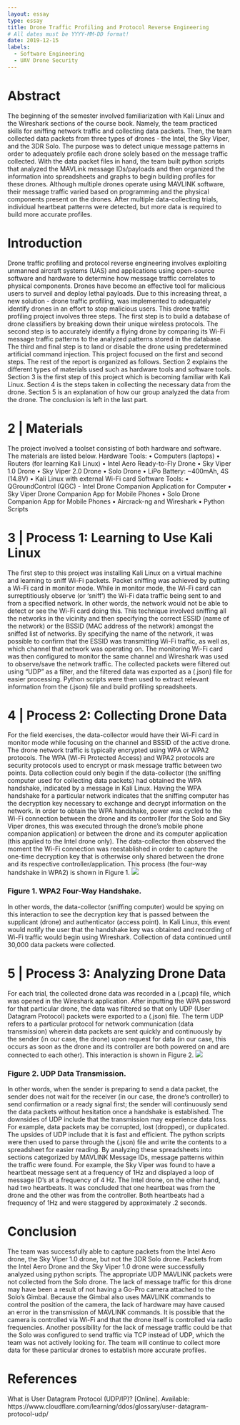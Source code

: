 ```yaml
---
layout: essay
type: essay
title: Drone Traffic Profiling and Protocol Reverse Engineering
# All dates must be YYYY-MM-DD format!
date: 2019-12-15
labels:
  - Software Engineering
  - UAV Drone Security
---
```


<h1>Abstract</h1>
	The beginning of the semester involved familiarization with Kali Linux and the Wireshark sections of the course book. Namely, the team practiced skills for sniffing network traffic and collecting data packets. Then, the team collected data packets from three types of drones - the Intel, the Sky Viper, and the 3DR Solo. The purpose was to detect unique message patterns in order to adequately profile each drone solely based on the message traffic collected. With the data packet files in hand, the team built python scripts that analyzed the MAVLink message IDs/payloads and then organized the information into spreadsheets and graphs to begin building profiles for these drones. Although multiple drones operate using MAVLINK software, their message traffic varied based on programming and the physical components present on the drones. After multiple data-collecting trials, individual heartbeat patterns were detected, but more data is required to build more accurate profiles.
  
<h1>Introduction</h1>
	Drone traffic profiling and protocol reverse engineering involves exploiting unmanned aircraft systems (UAS) and applications using open-source software and hardware to determine how message traffic correlates to physical components. Drones have become an effective tool for malicious users to surveil and deploy lethal payloads.  Due to this increasing threat, a new solution - drone traffic profiling, was implemented to adequately identify drones in an effort to stop malicious users. This drone traffic profiling project involves three steps.  The first step is to build a database of drone classifiers by breaking down their unique wireless protocols.  The second step is to accurately identify a flying drone by comparing its Wi-Fi message traffic patterns to the analyzed patterns stored in the database.  The third and final step is to land or disable the drone using predetermined artificial command injection. This project focused on the first and second steps.  
The rest of the report is organized as follows. Section 2 explains the different types of materials used such as hardware tools and software tools. Section 3 is the first step of this project which is becoming familiar with Kali Linux.  Section 4 is the steps taken in collecting the necessary data from the drone. Section 5 is an explanation of how our group analyzed the data from the drone. The conclusion is left in the last part. 

<h1>2 | Materials</h1>
The project involved a toolset consisting of both hardware and software. The materials are listed below. 
Hardware Tools:
•	Computers (laptops)
•	Routers (for learning Kali Linux)
•	Intel Aero Ready-to-Fly Drone
•	Sky Viper 1.0 Drone
•	Sky Viper 2.0 Drone
•	Solo Drone
•	LiPo Battery: ~400mAh, 4S (14.8V)
•	Kali Linux with external Wi-Fi card
Software Tools:
•	QGroundControl (QGC) - Intel Drone Companion Application for Computer
•	Sky Viper Drone Companion App for Mobile Phones
•	Solo Drone Companion App for Mobile Phones
•	Aircrack-ng and Wireshark
•	Python Scripts

<h1>3 | Process 1: Learning to Use Kali Linux</h1>
	The first step to this project was installing Kali Linux on a virtual machine and learning to sniff Wi-Fi packets.  Packet sniffing was achieved by putting a Wi-Fi card in monitor mode. While in monitor mode, the Wi-Fi card can surreptitiously observe (or ‘sniff’) the Wi-Fi data traffic being sent to and from a specified network. In other words, the network would not be able to detect or see the Wi-Fi card doing this. This technique involved sniffing all the networks in the vicinity and then specifying the correct ESSID (name of the network) or the BSSID (MAC address of the network) amongst the sniffed list of networks. By specifying the name of the network, it was possible to confirm that the ESSID was transmitting Wi-Fi traffic, as well as, which channel that network was operating on. The monitoring Wi-Fi card was then configured to monitor the same channel and Wireshark was used to observe/save the network traffic. The collected packets were filtered out using “UDP” as a filter, and the filtered data was exported as a (.json) file for easier processing. Python scripts were then used to extract relevant information from the (.json) file and build profiling spreadsheets.
  
<h1>4 | Process 2: Collecting Drone Data</h1>
	For the field exercises, the data-collector would have their Wi-Fi card in monitor mode while focusing on the channel and BSSID of the active drone. The drone network traffic is typically encrypted using WPA or WPA2 protocols. The WPA (Wi-Fi Protected Access) and WPA2 protocols are security protocols used to encrypt or mask message traffic between two points. Data collection could only begin if the data-collector (the sniffing computer used for collecting data packets) had obtained the WPA handshake, indicated by a message in Kali Linux. Having the WPA handshake for a particular network indicates that the sniffing computer has the decryption key necessary to exchange and decrypt information on the network.
In order to obtain the WPA handshake, power was cycled to the Wi-Fi connection between the drone and its controller (for the Solo and Sky Viper drones, this was executed through the drone’s mobile phone companion application) or between the drone and its computer application (this applied to the Intel drone only). The data-collector then observed the moment the Wi-Fi connection was reestablished in order to capture the one-time decryption key that is otherwise only shared between the drone and its respective controller/application. This process (the four-way handshake in WPA2) is shown in Figure 1. 

<img class="ui image" src="../images/Picture2.png">
<h3>Figure 1. WPA2 Four-Way Handshake.</h3>
	In other words, the data-collector (sniffing computer) would be spying on this interaction to see the decryption key that is passed between the supplicant (drone) and authenticator (access point). In Kali Linux, this event would notify the user that the handshake key was obtained and recording of Wi-Fi traffic would begin using Wireshark. Collection of data continued until 30,000 data packets were collected. 
  
<h1>5 | Process 3: Analyzing Drone Data</h1>
	For each trial, the collected drone data was recorded in a (.pcap) file, which was opened in the Wireshark application. After inputting the WPA password for that particular drone, the data was filtered so that only UDP (User Datagram Protocol) packets were exported to a (.json) file. The term UDP refers to a particular protocol for network communication (data transmission) wherein data packets are sent quickly and continuously by the sender (in our case, the drone) upon request for data (in our case, this occurs as soon as the drone and its controller are both powered on and are connected to each other). This interaction is shown in Figure 2.

<img class="ui image" src="../images/Picture1.png">
<h3>Figure 2. UDP Data Transmission.</h3>
	In other words, when the sender is preparing to send a data packet, the sender does not wait for the receiver (in our case, the drone’s controller) to send confirmation or a ready signal first; the sender will continuously send the data packets without hesitation once a handshake is established. The downsides of UDP include that the transmission may experience data loss. For example, data packets may be corrupted, lost (dropped), or duplicated. The upsides of UDP include that it is fast and efficient. 
The python scripts were then used to parse through the (.json) file and write the contents to a spreadsheet for easier reading. By analyzing these spreadsheets into sections categorized by MAVLINK Message IDs, message patterns within the traffic were found. For example, the Sky Viper was found to have a heartbeat message sent at a frequency of 1Hz and displayed a loop of message ID’s at a frequency of 4 Hz. The Intel drone, on the other hand, had two heartbeats. It was concluded that one heartbeat was from the drone and the other was from the controller. Both heartbeats had a frequency of 1Hz and were staggered by approximately .2 seconds. 

<h1>Conclusion</h1>
The team was successfully able to capture packets from the Intel Aero drone, the Sky Viper 1.0 drone, but not the 3DR Solo drone. Packets from the Intel Aero Drone and the Sky Viper 1.0 drone were successfully analyzed using python scripts.  The appropriate UDP MAVLINK packets were not collected from the Solo drone. The lack of message traffic for this drone may have been a result of not having a Go-Pro camera attached to the Solo’s Gimbal. Because the Gimbal also uses MAVLINK commands to control the position of the camera, the lack of hardware may have caused an error in the transmission of MAVLINK commands. It is possible that the camera is controlled via Wi-Fi and that the drone itself is controlled via radio frequencies. Another possibility for the lack of message traffic could be that the Solo was configured to send traffic via TCP instead of UDP, which the team was not actively looking for. The team will continue to collect more data for these particular drones to establish more accurate profiles. 

<h1>References</h1>
What is User Datagram Protocol (UDP/IP)? [Online]. Available: https://www.cloudflare.com/learning/ddos/glossary/user-datagram-protocol-udp/

